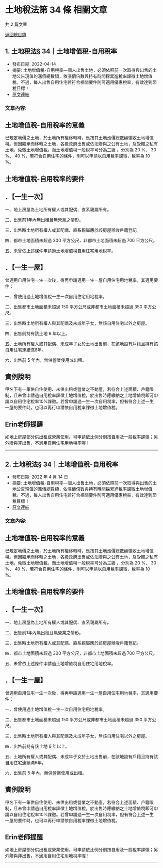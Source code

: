 # 土地稅法第 34 條 相關文章

共 2 篇文章

[返回總目錄](00_總目錄.md)

## 1. 土地稅法§ 34｜土地增值稅-自用稅率

- 發布日期: 2022-04-14
- 摘要: 土地增值稅-自用稅率—個人出售土地，必須依照前一次取得與出售的土地公告現值的漲價總數額，依漲價倍數與持有時間採累進稅率課徵土地增值稅。不過，每人出售自用住宅若符合相關要件則可適用優惠稅率，有效達到節稅目標！
- [原文連結](https://www.jasper-realestate.com/%e5%9c%9f%e5%9c%b0%e5%a2%9e%e5%80%bc%e7%a8%85-%e8%87%aa%e7%94%a8%e7%a8%85%e7%8e%87/)

### 文章內容:

## 土地增值稅-自用稅率的意義

已規定地價之土地，於土地所有權移轉時，應按其土地漲價總數額徵收土地增值稅。但因繼承而移轉之土地，各級政府出售或依法贈與之公有土地，及受贈之私有土地，免徵土地增值稅。而土地增值稅一般稅率可分為三級 ，分別為 20 %、 30 %、 40 %，若符合自用住宅的條件，則可以申請以自用稅率課徵，稅率為 10 %。

## 土地增值稅-自用稅率的要件

## ．【一生一次】

一、地上房屋為土地所有權人或其配偶、直系親屬所有。

二、出售前1年內無出租且無營業之情形。

三、出售時土地所有權人或其配偶、直系親屬應於該房屋辦竣戶籍登記。

四、都市土地面積未超過 300 平方公尺，非都市土地面積未超過 700 平方公尺。

五、未曾依上述條件申請過土地增值稅自用住宅用地稅率。

## ．【一生一屋】

曾適用自用住宅一生一次後，得再申請適用一生一屋自用住宅用地稅率，其適用要件：

一、曾使用過土地增值稅一生一次自用住宅用地稅率。

二、出售都市土地面積未超過 150 平方公尺或非都市土地面積未超過 350 平方公尺。

三、出售時土地所有權人與其配偶及未成年子女，無該自用住宅以外之房屋。

四、出售前持有該土地 6 年以上。

五、土地所有權人或其配偶、未成年子女於土地出售前，在該地設有戶籍且持有該自用住宅連續滿6年。

六、出售前 5 年內，無供營業使用或出租。

## 實例說明

甲名下有一筆供自住使用、未供出租或營業之不動產，若符合上述面積、戶籍限制，且未曾申請過自用稅率課徵土地增值稅，於出售時應繳納之土地增值稅即可申請以自用住宅稅率10%課徵。若曾申請過一生一次自用稅率，但有符合上述一生一屋的要件時，也可以再行申請依自用稅率課徵土地增值稅。

## Erin老師提醒

如地上房屋部分供出租或營業使用，可申請依比例分別按自用及一般稅率課徵；另外贈與非出售，不適用自用住宅用地稅率喔！

---

## 2. 土地稅法§ 34｜土地增值稅-自用稅率

- 發布日期: 2022 年 4 月 14 日
- 摘要: 土地增值稅-自用稅率—個人出售土地，必須依照前一次取得與出售的土地公告現值的漲價總數額，依漲價倍數與持有時間採累進稅率課徵土地增值稅。不過，每人出售自用住宅若符合相關要件則可適用優惠稅率，有效達到節稅目標！
- [原文連結](https://www.jasper-realestate.com/%e5%9c%9f%e5%9c%b0%e5%a2%9e%e5%80%bc%e7%a8%85-%e8%87%aa%e7%94%a8%e7%a8%85%e7%8e%87/)

### 文章內容:

## 土地增值稅-自用稅率的意義

已規定地價之土地，於土地所有權移轉時，應按其土地漲價總數額徵收土地增值稅。但因繼承而移轉之土地，各級政府出售或依法贈與之公有土地，及受贈之私有土地，免徵土地增值稅。而土地增值稅一般稅率可分為三級 ，分別為 20 %、 30 %、 40 %，若符合自用住宅的條件，則可以申請以自用稅率課徵，稅率為 10 %。

## 土地增值稅-自用稅率的要件

## ．【一生一次】

一、地上房屋為土地所有權人或其配偶、直系親屬所有。

二、出售前1年內無出租且無營業之情形。

三、出售時土地所有權人或其配偶、直系親屬應於該房屋辦竣戶籍登記。

四、都市土地面積未超過 300 平方公尺，非都市土地面積未超過 700 平方公尺。

五、未曾依上述條件申請過土地增值稅自用住宅用地稅率。

## ．【一生一屋】

曾適用自用住宅一生一次後，得再申請適用一生一屋自用住宅用地稅率，其適用要件：

一、曾使用過土地增值稅一生一次自用住宅用地稅率。

二、出售都市土地面積未超過 150 平方公尺或非都市土地面積未超過 350 平方公尺。

三、出售時土地所有權人與其配偶及未成年子女，無該自用住宅以外之房屋。

四、出售前持有該土地 6 年以上。

五、土地所有權人或其配偶、未成年子女於土地出售前，在該地設有戶籍且持有該自用住宅連續滿6年。

六、出售前 5 年內，無供營業使用或出租。

## 實例說明

甲名下有一筆供自住使用、未供出租或營業之不動產，若符合上述面積、戶籍限制，且未曾申請過自用稅率課徵土地增值稅，於出售時應繳納之土地增值稅即可申請以自用住宅稅率10%課徵。若曾申請過一生一次自用稅率，但有符合上述一生一屋的要件時，也可以再行申請依自用稅率課徵土地增值稅。

## Erin老師提醒

如地上房屋部分供出租或營業使用，可申請依比例分別按自用及一般稅率課徵；另外贈與非出售，不適用自用住宅用地稅率喔！

---

